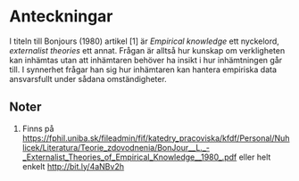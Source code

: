 # Anteckningar

I titeln till Bonjours (1980) artikel [1] är *Empirical knowledge* ett nyckelord, *externalist theories* ett annat. Frågan är alltså hur kunskap om verkligheten kan inhämtas utan att inhämtaren behöver ha insikt i hur inhämtningen går till. I synnerhet frågar han sig hur inhämtaren kan hantera empiriska data ansvarsfullt under sådana omständigheter.

## Noter
1. Finns på https://fphil.uniba.sk/fileadmin/fif/katedry_pracoviska/kfdf/Personal/Nuhlicek/Literatura/Teorie_zdovodnenia/BonJour__L._-_Externalist_Theories_of_Empirical_Knowledge__1980_.pdf 
eller helt enkelt
http://bit.ly/4aNBv2h
